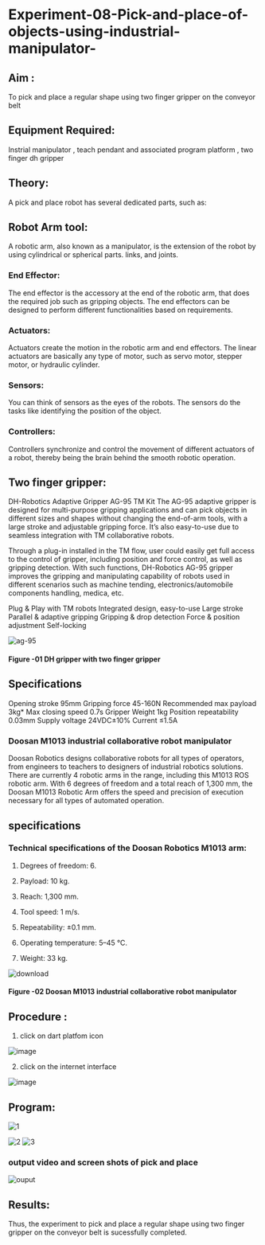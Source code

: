 # Experiment-08-Pick-and-place-of-objects-using-industrial-manipulator-
## Aim :
To pick and place a regular shape using two finger gripper on the conveyor belt 
## Equipment Required: 
Instrial manipulator , teach pendant and associated program platform , two finger dh gripper 
      
## Theory: 
A pick and place robot has several dedicated parts, such as:

## Robot Arm tool: 
A robotic arm, also known as a manipulator, is the extension of the robot by using cylindrical or spherical parts. links, and joints.

### End Effector: 
The end effector is the accessory at the end of the robotic arm, that does the required job such as gripping objects. The end effectors can be designed to perform different functionalities based on requirements.

### Actuators: 
Actuators create the motion in the robotic arm and end effectors. The linear actuators are basically any type of motor, such as servo motor, stepper motor, or hydraulic cylinder.

### Sensors: 
You can think of sensors as the eyes of the robots. The sensors do the tasks like identifying the position of the object.

### Controllers: 
Controllers synchronize and control the movement of different actuators of a robot, thereby being the brain behind the smooth robotic operation.


## Two finger gripper: 

DH-Robotics
Adaptive Gripper AG-95 TM Kit
The AG-95 adaptive gripper is designed for multi-purpose gripping applications and can pick objects in different sizes and shapes without changing the end-of-arm tools, with a large stroke and adjustable gripping force. It’s also easy-to-use due to seamless integration with TM collaborative robots.

Through a plug-in installed in the TM flow, user could easily get full access to the control of gripper, including position and force control, as well as gripping detection. With such functions, DH-Robotics AG-95 gripper improves the gripping and manipulating capability of robots used in different scenarios such as machine tending, electronics/automobile components handling, medica, etc.

Plug & Play with TM robots
Integrated design, easy-to-use
Large stroke
Parallel & adaptive gripping
Gripping & drop detection
Force & position adjustment
Self-locking

![ag-95](https://user-images.githubusercontent.com/36288975/201618444-9b5a4749-9663-464d-814b-170217763a76.png)
#### Figure -01 DH gripper with two finger gripper 

## Specifications

Opening stroke	95mm
Gripping force 	45-160N
Recommended max payload	3kg*
Max closing speed	0.7s
Gripper Weight	1kg
Position repeatability	0.03mm
Supply voltage	24VDC±10%
Current	≤1.5A



### Doosan M1013 industrial collaborative robot manipulator 
Doosan Robotics designs collaborative robots for all types of operators, from engineers to teachers to designers of industrial robotics solutions. There are currently 4 robotic arms in the range, including this M1013 ROS robotic arm. With 6 degrees of freedom and a total reach of 1,300 mm, the Doosan M1013 Robotic Arm offers the speed and precision of execution necessary for all types of automated operation.

## specifications 
### Technical specifications of the Doosan Robotics M1013 arm:
1) Degrees of freedom: 6.


2) Payload: 10 kg.


3) Reach: 1,300 mm.


4) Tool speed: 1 m/s.


5) Repeatability: ±0.1 mm.


6) Operating temperature: 5–45 °C.


7) Weight: 33 kg.

![download](https://user-images.githubusercontent.com/36288975/201624230-89cc83ff-cecd-49ea-84c6-c67066e9d157.jpg)

#### Figure -02 Doosan M1013 industrial collaborative robot manipulator 

## Procedure : 

1. click on dart platfom icon


![image](https://user-images.githubusercontent.com/36288975/201621038-f1248586-5c20-40fd-8a74-68c7d8b44939.png)


2. click on the internet interface 


![image](https://user-images.githubusercontent.com/36288975/201621235-3b8b46a9-3c19-4207-9ea2-6a7954eb6135.png)

## Program:

![1](https://user-images.githubusercontent.com/94164665/204702489-bc242313-28dc-4cae-afcf-13546bace7df.jpg)

![2](https://user-images.githubusercontent.com/94164665/204702500-c003275a-91ed-45b8-907b-83a35e4ba878.jpg)
![3](https://user-images.githubusercontent.com/94164665/204702525-7f5e8189-08f5-4401-91a9-d408eb89cef5.jpg)

### output video and screen shots of pick and place 

![ouput](https://user-images.githubusercontent.com/94164665/204702249-11268968-42c2-45eb-ac69-39efc742276d.jpg)

## Results: 
Thus, the experiment to pick and place a regular shape using two finger gripper on the conveyor belt is sucessfully completed.


